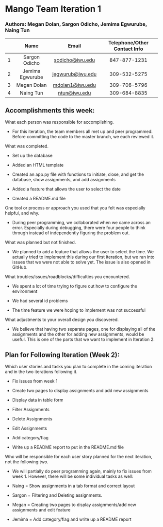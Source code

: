 # Mango Team Iteration 1

### Authors: Megan Dolan, Sargon Odicho, Jemima Egwurube, Naing Tun

|   | Name            | Email            | Telephone/Other Contact Info  |
|:---| :------------: | :--------------: | :----------: |
| 1 | Sargon Odicho   | sodicho@iwu.edu  | 847-877-1231 |
| 2 | Jemima Egwurube | jegwurub@iwu.edu | 309-532-5275 |
| 3 | Megan Dolan     | mdolan1@iwu.edu  | 309-706-5796 |
| 4 | Naing Tun 	  | ntun@iwu.edu	 | 309-684-8835 |

## Accomplishments this week:

What each person was responsible for accomplishing.

+ For this iteration, the team members all met up and peer programmed. Before committing 
the code to the master branch, we each reviewed it.

What was completed.

+ Set up the database

+ Added an HTML template

+ Created an app.py file with functions to initiate, close, and get the database,
show assignments, and add assignments

+ Added a feature that allows the user to select the date

+ Created a README.md file

One tool or process or approach you used that you felt was especially helpful, and why.

+ During peer programming, we collaborated when we came across an error.
Especially during debugging, there were four people to think through instead of 
independently figuring the problem out. 

What was planned but not finished.

+ We planned to add a feature that allows the user to select the time. 
We actually tried to implement this during our first iteration, but we ran
into issues that we were not able to solve yet. The issue is also opened in GitHub.

What troubles/issues/roadblocks/difficulties you encountered.

+ We spent a lot of time trying to figure out how to configure the environment

+ We had several id problems

+ The time feature we were hoping to implement was not successful

What adjustments to your overall design you discovered.

+ We believe that having two separate pages, one for displaying all of the assignments
and the other for adding new assignments, would be useful. This is one of the 
parts that we want to implement in Iteration 2.

## Plan for Following Iteration (Week 2):

Which user stories and tasks you plan to complete in the coming iteration and in the two iterations following it.

+ Fix issues from week 1

+ Create two pages to display assignments and add new assignments

+ Display data in table form

+ Filter Assignments

+ Delete Assignments

+ Edit Assignments

+ Add category/flag

+ Write up a README report to put in the README.md file

Who will be responsible for each user story planned for the next iteration, not the following two.

+ We will partially do peer programming again, mainly to fix issues from week 1. However, there will be some individual tasks as well:

+ Naing = Show assignments in a tab format and correct layout

+ Sargon = Filtering and Deleting assignments.

+ Megan = Creating two pages to display assignments/add new assignments and edit feature

+ Jemima = Add category/flag and write up a README report
